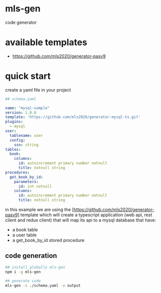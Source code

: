 # mls-gen
code generator

# available templates
- https://github.com/mls2020/generator-pasv9

# quick start
create a yaml file in your project 
```yaml
## schema.yaml

name: "mysql-sample"
version: 1.0.0
template: 'https://github.com/mls2020/generator-mysql-ts.git'
plugins:
  - mysql
user:
  tablename: user
  config:
    ssn: string
tables:
  book: 
    columns:
      id: autoincrement primary number notnull
      title: notnull string
procedures:
  get_book_by_id: 
    parameters:
      id: int notnull
    columns:
      id: autoincrement primary number notnull
      title: notnull string
```
in this example we are using the [https://github.com/mls2020/generator-pasv9] template which will create a typescript application (web api, rest client and redux client) that will map its api to a mysql database that have:
- a book table
- a user table
- a get_book_by_id stored procedure

## code generation
```bash
## install globally mls-gen
npm i -g mls-gen

## generate code
mls-gen -s ./schema.yaml -o output 
```
